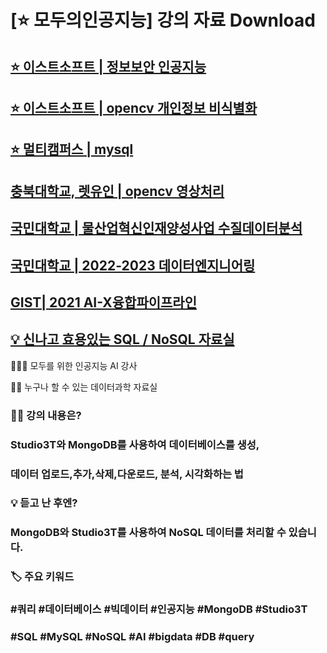 
# [⭐️ 모두의인공지능] 강의 자료 Download 


## [⭐️ 이스트소프트 | 정보보안 인공지능](http://github.com/dscoool/aisecurity) 
## [⭐️ 이스트소프트 | opencv 개인정보 비식별화](http://github.com/dscoool/opencv) 
## [⭐️ 멀티캠퍼스 | mysql](http://github.com/dscoool/mysql)
## [충북대학교, 렛유인 | opencv 영상처리](http://github.com/dscoool/chungbuk)
## [국민대학교 | 물산업혁신인재양성사업 수질데이터분석](https://github.com/dscoool/waterai)
## [국민대학교 | 2022-2023 데이터엔지니어링](https://github.com/dscoool/dataeng)
## [GIST| 2021 AI-X융합파이프라인](https://github.com/dscoool?page=2&tab=repositories)

## [‍💡 신나고 효용있는 SQL / NoSQL 자료실](http://github.com/dscoool/nosql) 
👨🏼‍🏫 모두를 위한 인공지능 AI 강사

👩‍💻 누구나 할 수 있는 데이터과학 자료실


### 👨‍🏫 강의 내용은? 
### Studio3T와 MongoDB를 사용하여 데이터베이스를 생성, 
### 데이터 업로드,추가,삭제,다운로드, 분석, 시각화하는 법 

### 💡 듣고 난 후엔? 
### MongoDB와 Studio3T를 사용하여 NoSQL 데이터를 처리할 수 있습니다. 

### 🏷 주요 키워드 
### #쿼리 #데이터베이스 #빅데이터 #인공지능 #MongoDB #Studio3T 
### #SQL #MySQL #NoSQL #AI #bigdata #DB #query 

